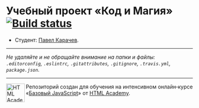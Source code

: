 # Учебный проект «Код и Магия» [![Build status][travis-image]][travis-url]

* Студент: [Павел Карачев](https://up.htmlacademy.ru/javascript/10/user/198655).

---

_Не удаляйте и не обращайте внимание на папки и файлы:_<br>
_`.editorconfig`, `.eslintrc`, `.gitattributes`, `.gitignore`, `.travis.yml`, `package.json`._

---

<a href="https://htmlacademy.ru/intensive/javascript"><img align="left" width="50" height="50" title="HTML Academy" src="https://up.htmlacademy.ru/static/img/intensive/javascript/logo-for-github.svg"></a>

Репозиторий создан для обучения на интенсивном онлайн‑курсе «[Базовый JavaScript](https://htmlacademy.ru/intensive/javascript)» от [HTML Academy](https://htmlacademy.ru).

[travis-image]: https://travis-ci.org/htmlacademy-javascript/198655-code-and-magick.svg?branch=master
[travis-url]: https://travis-ci.org/htmlacademy-javascript/198655-code-and-magick
